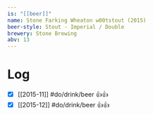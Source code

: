 ```yaml
---
is: "[[beer]]"
name: Stone Farking Wheaton w00tstout (2015)
beer-style: Stout - Imperial / Double
brewery: Stone Brewing
abv: 13
---
```

# Log
- [x] [[2015-11]] #do/drink/beer 👍👍
- [x] [[2015-12]] #do/drink/beer 👍👍
